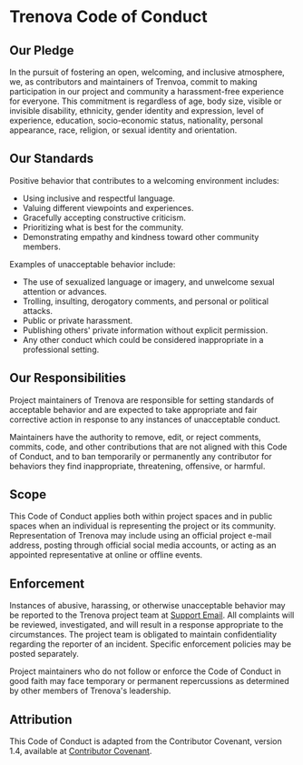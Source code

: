 # Trenova Code of Conduct

## Our Pledge

In the pursuit of fostering an open, welcoming, and inclusive atmosphere, we, as contributors and maintainers of Trenvoa, commit to making participation in our project and community a harassment-free experience for everyone. This commitment is regardless of age, body size, visible or invisible disability, ethnicity, gender identity and expression, level of experience, education, socio-economic status, nationality, personal appearance, race, religion, or sexual identity and orientation.

## Our Standards

Positive behavior that contributes to a welcoming environment includes:

- Using inclusive and respectful language.
- Valuing different viewpoints and experiences.
- Gracefully accepting constructive criticism.
- Prioritizing what is best for the community.
- Demonstrating empathy and kindness toward other community members.

Examples of unacceptable behavior include:

- The use of sexualized language or imagery, and unwelcome sexual attention or advances.
- Trolling, insulting, derogatory comments, and personal or political attacks.
- Public or private harassment.
- Publishing others' private information without explicit permission.
- Any other conduct which could be considered inappropriate in a professional setting.

## Our Responsibilities

Project maintainers of Trenova are responsible for setting standards of acceptable behavior and are expected to take appropriate and fair corrective action in response to any instances of unacceptable conduct.

Maintainers have the authority to remove, edit, or reject comments, commits, code, and other contributions that are not aligned with this Code of Conduct, and to ban temporarily or permanently any contributor for behaviors they find inappropriate, threatening, offensive, or harmful.

## Scope

This Code of Conduct applies both within project spaces and in public spaces when an individual is representing the project or its community. Representation of Trenova may include using an official project e-mail address, posting through official social media accounts, or acting as an appointed representative at online or offline events.

## Enforcement

Instances of abusive, harassing, or otherwise unacceptable behavior may be reported to the Trenova project team at [Support Email](emoss@Trenova.app). All complaints will be reviewed, investigated, and will result in a response appropriate to the circumstances. The project team is obligated to maintain confidentiality regarding the reporter of an incident. Specific enforcement policies may be posted separately.

Project maintainers who do not follow or enforce the Code of Conduct in good faith may face temporary or permanent repercussions as determined by other members of Trenova's leadership.

## Attribution

This Code of Conduct is adapted from the Contributor Covenant, version 1.4, available at [Contributor Covenant](https://www.contributor-covenant.org/version/1/4/code-of-conduct.html).
